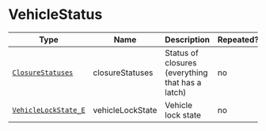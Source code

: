 # VehicleStatus

Type|Name|Description|Repeated?
-|-|-|-
[`ClosureStatuses`](closurestatuses)|closureStatuses|Status of closures (everything that has a latch)|no
[`VehicleLockState_E`](../enums/vehlockstate_e)|vehicleLockState|Vehicle lock state|no